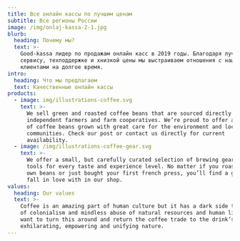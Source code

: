 ```yaml
---
title: Все онлайн кассы по лучшим ценам
subtitle: Все регионы России
image: /img/onlaj-kassa-2-1.jpg
blurb:
  heading: Почему мы?
  text: >-
    Good-kassa лидер по продажам онлайн касс в 2019 годы. Благодаря лучшему
    сервису, техподдержке и хнизкой цены мы выстраиваем отношения с нашими
    клиентами на долгое время.
intro:
  heading: Что мы предлагаем
  text: Качественные онлайн кассы
products:
  - image: img/illustrations-coffee.svg
    text: >-
      We sell green and roasted coffee beans that are sourced directly from
      independent farmers and farm cooperatives. We’re proud to offer a variety
      of coffee beans grown with great care for the environment and local
      communities. Check our post or contact us directly for current
      availability.
  - image: /img/illustrations-coffee-gear.svg
    text: >-
      We offer a small, but carefully curated selection of brewing gear and
      tools for every taste and experience level. No matter if you roast your
      own beans or just bought your first french press, you’ll find a gadget to
      fall in love with in our shop.
values:
  heading: Our values
  text: >-
    Coffee is an amazing part of human culture but it has a dark side too – one
    of colonialism and mindless abuse of natural resources and human lives. We
    want to turn this around and return the coffee trade to the drink’s
    exhilarating, empowering and unifying nature.
---
```


